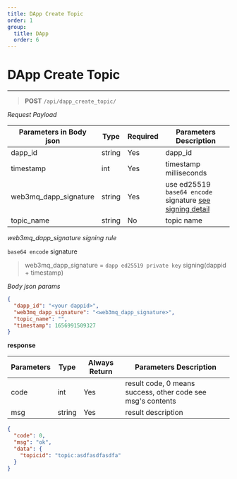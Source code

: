```yaml
---
title: DApp Create Topic
order: 1
group:
  title: DApp
  order: 6
---
```


# DApp Create Topic

---


> **POST** `/api/dapp_create_topic/`

_Request Payload_

| Parameters in Body json | Type   | Required | Parameters Description                                                |
| ----------------- | ------ | -------- | --------------------------------------------------------------------- |
| dapp_id            | string | Yes      | dapp_id |
| timestamp         | int    | Yes      | timestamp milliseconds                                                |
| web3mq_dapp_signature  | string | Yes      | use ed25519 `base64 encode` signature [see signing detail](/docs/Ethos-API/signature)                  |
| topic_name        | string | No       | topic name                                                            |

_web3mq_dapp_signature signing rule_

`base64 encode` signature

> web3mq_dapp_signature = `dapp ed25519 private key` signing(dappid + timestamp)

_Body json params_

```json
{
  "dapp_id": "<your dappid>",
  "web3mq_dapp_signature": "<web3mq_dapp_signature>",
  "topic_name": "",
  "timestamp": 1656991509327
}
```

**response**

| Parameters | Type   | Always Return | Parameters Description                                      |
| ---------- | ------ | ------------- | ----------------------------------------------------------- |
| code       | int    | Yes           | result code, 0 means success, other code see msg's contents |
| msg        | string | Yes           | result description                                          |

```json
{
  "code": 0,
  "msg": "ok",
  "data": {
    "topicid": "topic:asdfasdfasdfa"
  }
}
```
